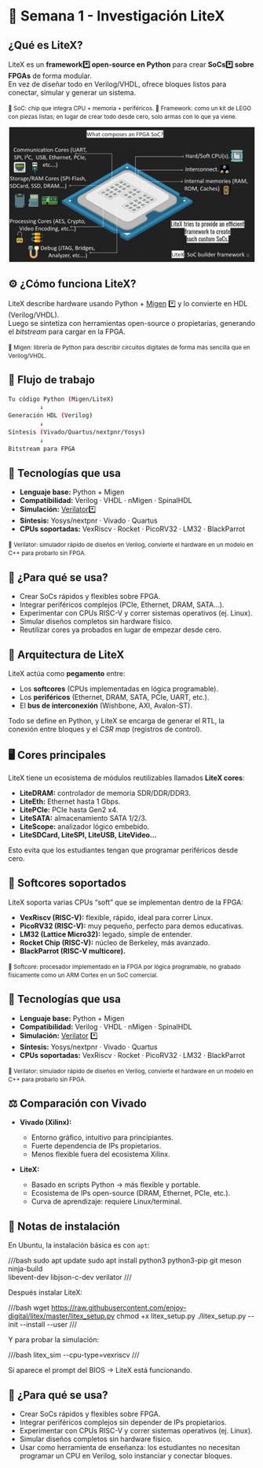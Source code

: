 # 📘 Semana 1 - Investigación LiteX

## ¿Qué es LiteX?

LiteX es un **framework*️⃣ open-source en Python** para crear **SoCs*️⃣ sobre FPGAs** de forma modular.  
En vez de diseñar todo en Verilog/VHDL, ofrece bloques listos para conectar, simular y generar un sistema.

<small> 🔹 SoC: chip que integra CPU + memoria + periféricos.
🔹 Framework: como un kit de LEGO con piezas listas; en lugar de crear todo desde cero, solo armas con lo que ya viene.</small>


<p align="center">
  <img src="https://github.com/Carlos12001/study-tracker/blob/master/assitance/images/image_0001.png" width="500" alt="Ejemplo SoC"/>
</p>


## ⚙️ ¿Cómo funciona LiteX?

LiteX describe hardware usando Python + [Migen](https://m-labs.hk/misc/migen/) *️⃣ y lo convierte en HDL (Verilog/VHDL).  
Luego se sintetiza con herramientas open-source o propietarias, generando el *bitstream* para cargar en la FPGA.

<small>🔹 Migen: librería de Python para describir circuitos digitales de forma más sencilla que en Verilog/VHDL.</small>


## 🔄 Flujo de trabajo

```bash
Tu código Python (Migen/LiteX)
         ↓
Generación HDL (Verilog)
         ↓
Síntesis (Vivado/Quartus/nextpnr/Yosys)
         ↓
Bitstream para FPGA
```


## 🧰 Tecnologías que usa

- **Lenguaje base:** Python + Migen  
- **Compatibilidad:** Verilog · VHDL · nMigen · SpinalHDL  
- **Simulación:** [Verilator](https://www.veripool.org/verilator/)*️⃣  
- **Síntesis:** Yosys/nextpnr · Vivado · Quartus  
- **CPUs soportadas:** VexRiscv · Rocket · PicoRV32 · LM32 · BlackParrot  

<small>🔹 Verilator: simulador rápido de diseños en Verilog, convierte el hardware en un modelo en C++ para probarlo sin FPGA.</small>


## 🎯 ¿Para qué se usa?

- Crear SoCs rápidos y flexibles sobre FPGA.  
- Integrar periféricos complejos (PCIe, Ethernet, DRAM, SATA…).  
- Experimentar con CPUs RISC-V y correr sistemas operativos (ej. Linux).  
- Simular diseños completos sin hardware físico.  
- Reutilizar cores ya probados en lugar de empezar desde cero.

## 🧩 Arquitectura de LiteX

LiteX actúa como **pegamento** entre:
- Los **softcores** (CPUs implementadas en lógica programable).  
- Los **periféricos** (Ethernet, DRAM, SATA, PCIe, UART, etc.).  
- El **bus de interconexión** (Wishbone, AXI, Avalon-ST).  

Todo se define en Python, y LiteX se encarga de generar el RTL, la conexión entre bloques y el *CSR map* (registros de control).

## 🖥️ Cores principales

LiteX tiene un ecosistema de módulos reutilizables llamados **LiteX cores**:
- **LiteDRAM:** controlador de memoria SDR/DDR/DDR3.  
- **LiteEth:** Ethernet hasta 1 Gbps.  
- **LitePCIe:** PCIe hasta Gen2 x4.  
- **LiteSATA:** almacenamiento SATA 1/2/3.  
- **LiteScope:** analizador lógico embebido.  
- **LiteSDCard, LiteSPI, LiteUSB, LiteVideo…**  

Esto evita que los estudiantes tengan que programar periféricos desde cero.

## 🧠 Softcores soportados

LiteX soporta varias CPUs “soft” que se implementan dentro de la FPGA:
- **VexRiscv (RISC-V):** flexible, rápido, ideal para correr Linux.  
- **PicoRV32 (RISC-V):** muy pequeño, perfecto para demos educativas.  
- **LM32 (Lattice Micro32):** legado, simple de entender.  
- **Rocket Chip (RISC-V):** núcleo de Berkeley, más avanzado.  
- **BlackParrot (RISC-V multicore).**

<small>🔹 Softcore: procesador implementado en la FPGA por lógica programable, no grabado físicamente como un ARM Cortex en un SoC comercial.</small>

## 🧰 Tecnologías que usa

- **Lenguaje base:** Python + Migen  
- **Compatibilidad:** Verilog · VHDL · nMigen · SpinalHDL  
- **Simulación:** [Verilator](https://www.veripool.org/verilator/) *️⃣  
- **Síntesis:** Yosys/nextpnr · Vivado · Quartus  
- **CPUs soportadas:** VexRiscv · Rocket · PicoRV32 · LM32 · BlackParrot  

<small>🔹 Verilator: simulador rápido de diseños en Verilog, convierte el hardware en un modelo en C++ para probarlo sin FPGA.</small>

## ⚖️ Comparación con Vivado

- **Vivado (Xilinx):**
  - Entorno gráfico, intuitivo para principiantes.  
  - Fuerte dependencia de IPs propietarios.  
  - Menos flexible fuera del ecosistema Xilinx.  

- **LiteX:**
  - Basado en scripts Python → más flexible y portable.  
  - Ecosistema de IPs open-source (DRAM, Ethernet, PCIe, etc.).  
  - Curva de aprendizaje: requiere Linux/terminal.  

## 📝 Notas de instalación

En Ubuntu, la instalación básica es con `apt`:

///bash
sudo apt update
sudo apt install python3 python3-pip git meson ninja-build \
                 libevent-dev libjson-c-dev verilator
///

Después instalar LiteX:

///bash
wget https://raw.githubusercontent.com/enjoy-digital/litex/master/litex_setup.py
chmod +x litex_setup.py
./litex_setup.py --init --install --user
///

Y para probar la simulación:

///bash
litex_sim --cpu-type=vexriscv
///

Si aparece el prompt del BIOS → LiteX está funcionando.

## 🎯 ¿Para qué se usa?

- Crear SoCs rápidos y flexibles sobre FPGA.  
- Integrar periféricos complejos sin depender de IPs propietarios.  
- Experimentar con CPUs RISC-V y correr sistemas operativos (ej. Linux).  
- Simular diseños completos sin hardware físico.  
- Usar como herramienta de enseñanza: los estudiantes no necesitan programar un CPU en Verilog, solo instanciar y conectar bloques.
